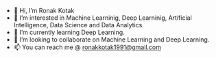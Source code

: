 - 👋 Hi, I’m Ronak Kotak
- 👀 I’m interested in Machine Learninig, Deep Learninig, Artificial Intelligence, Data Science and Data Analytics. 
- 🌱 I’m currently learning Deep Learning.
- 💞️ I’m looking to collaborate on Machine Learning and Deep Learning.
- 📫 You can reach me @ ronakkotak1991@gmail.com 

<!---
ronakkotak2605/ronakkotak2605 is a ✨ special ✨ repository because its `README.md` (this file) appears on your GitHub profile.
You can click the Preview link to take a look at your changes.
--->
